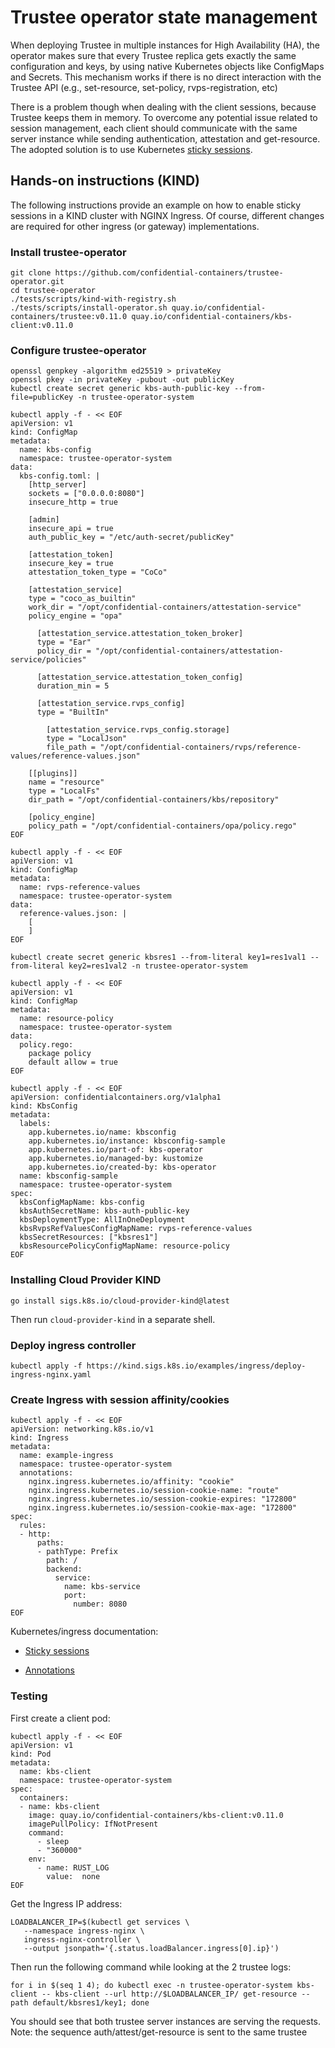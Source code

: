 # Trustee operator state management

When deploying Trustee in multiple instances for High Availability (HA), the operator makes sure that every Trustee replica gets exactly the same configuration and keys, by using native Kubernetes objects like ConfigMaps and Secrets.
This mechanism works if there is no direct interaction with the Trustee API (e.g., set-resource, set-policy, rvps-registration, etc)

There is a problem though when dealing with the client sessions, because Trustee keeps them in memory. To overcome any potential issue related to session management, each client should communicate with the same server instance while sending authentication, attestation and get-resource.
The adopted solution is to use Kubernetes [sticky sessions](https://github.com/kubernetes/ingress-nginx/blob/main/docs/examples/affinity/cookie/README.md).


## Hands-on instructions (KIND)

The following instructions provide an example on how to enable sticky sessions in a KIND cluster with NGINX Ingress. Of course, different changes are required for other ingress (or gateway) implementations.

### Install trustee-operator

```
git clone https://github.com/confidential-containers/trustee-operator.git
cd trustee-operator
./tests/scripts/kind-with-registry.sh
./tests/scripts/install-operator.sh quay.io/confidential-containers/trustee:v0.11.0 quay.io/confidential-containers/kbs-client:v0.11.0
```

### Configure trustee-operator

```
openssl genpkey -algorithm ed25519 > privateKey
openssl pkey -in privateKey -pubout -out publicKey
kubectl create secret generic kbs-auth-public-key --from-file=publicKey -n trustee-operator-system

kubectl apply -f - << EOF
apiVersion: v1
kind: ConfigMap
metadata:
  name: kbs-config
  namespace: trustee-operator-system
data:
  kbs-config.toml: |
    [http_server]
    sockets = ["0.0.0.0:8080"]
    insecure_http = true

    [admin]
    insecure_api = true
    auth_public_key = "/etc/auth-secret/publicKey"

    [attestation_token]
    insecure_key = true
    attestation_token_type = "CoCo"

    [attestation_service]
    type = "coco_as_builtin"
    work_dir = "/opt/confidential-containers/attestation-service"
    policy_engine = "opa"

      [attestation_service.attestation_token_broker]
      type = "Ear"
      policy_dir = "/opt/confidential-containers/attestation-service/policies"

      [attestation_service.attestation_token_config]
      duration_min = 5

      [attestation_service.rvps_config]
      type = "BuiltIn"
      
        [attestation_service.rvps_config.storage]
        type = "LocalJson"
        file_path = "/opt/confidential-containers/rvps/reference-values/reference-values.json"

    [[plugins]]
    name = "resource"
    type = "LocalFs"
    dir_path = "/opt/confidential-containers/kbs/repository"

    [policy_engine]
    policy_path = "/opt/confidential-containers/opa/policy.rego"
EOF

kubectl apply -f - << EOF
apiVersion: v1
kind: ConfigMap
metadata:
  name: rvps-reference-values
  namespace: trustee-operator-system
data:
  reference-values.json: |
    [
    ]
EOF

kubectl create secret generic kbsres1 --from-literal key1=res1val1 --from-literal key2=res1val2 -n trustee-operator-system

kubectl apply -f - << EOF
apiVersion: v1
kind: ConfigMap
metadata:
  name: resource-policy
  namespace: trustee-operator-system
data:
  policy.rego:
    package policy
    default allow = true
EOF

kubectl apply -f - << EOF
apiVersion: confidentialcontainers.org/v1alpha1
kind: KbsConfig
metadata:
  labels:
    app.kubernetes.io/name: kbsconfig
    app.kubernetes.io/instance: kbsconfig-sample
    app.kubernetes.io/part-of: kbs-operator
    app.kubernetes.io/managed-by: kustomize
    app.kubernetes.io/created-by: kbs-operator
  name: kbsconfig-sample
  namespace: trustee-operator-system
spec:
  kbsConfigMapName: kbs-config
  kbsAuthSecretName: kbs-auth-public-key
  kbsDeploymentType: AllInOneDeployment
  kbsRvpsRefValuesConfigMapName: rvps-reference-values
  kbsSecretResources: ["kbsres1"]
  kbsResourcePolicyConfigMapName: resource-policy
EOF
```

### Installing Cloud Provider KIND
```
go install sigs.k8s.io/cloud-provider-kind@latest
```

Then run `cloud-provider-kind` in a separate shell.

### Deploy ingress controller
```
kubectl apply -f https://kind.sigs.k8s.io/examples/ingress/deploy-ingress-nginx.yaml
```

### Create Ingress with session affinity/cookies
```
kubectl apply -f - << EOF
apiVersion: networking.k8s.io/v1
kind: Ingress
metadata:
  name: example-ingress
  namespace: trustee-operator-system
  annotations:
    nginx.ingress.kubernetes.io/affinity: "cookie"
    nginx.ingress.kubernetes.io/session-cookie-name: "route"
    nginx.ingress.kubernetes.io/session-cookie-expires: "172800"
    nginx.ingress.kubernetes.io/session-cookie-max-age: "172800"
spec:
  rules:
  - http:
      paths:
      - pathType: Prefix
        path: /
        backend:
          service:
            name: kbs-service
            port:
              number: 8080
EOF
```

Kubernetes/ingress documentation:

- [Sticky sessions](https://github.com/kubernetes/ingress-nginx/blob/main/docs/examples/affinity/cookie/README.md)

- [Annotations](https://github.com/kubernetes/ingress-nginx/blob/main/docs/user-guide/nginx-configuration/annotations.md#session-affinity)



### Testing
First create a client pod:

```
kubectl apply -f - << EOF
apiVersion: v1
kind: Pod
metadata:
  name: kbs-client
  namespace: trustee-operator-system
spec:
  containers:
  - name: kbs-client
    image: quay.io/confidential-containers/kbs-client:v0.11.0
    imagePullPolicy: IfNotPresent
    command:
      - sleep
      - "360000"
    env:
      - name: RUST_LOG
        value:  none
EOF
```

Get the Ingress IP address:

```
LOADBALANCER_IP=$(kubectl get services \
   --namespace ingress-nginx \
   ingress-nginx-controller \
   --output jsonpath='{.status.loadBalancer.ingress[0].ip}')
```

Then run the following command while looking at the 2 trustee logs:

```
for i in $(seq 1 4); do kubectl exec -n trustee-operator-system kbs-client -- kbs-client --url http://$LOADBALANCER_IP/ get-resource --path default/kbsres1/key1; done
```

You should see that both trustee server instances are serving the requests.
Note: the sequence auth/attest/get-resource is sent to the same trustee







